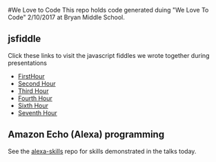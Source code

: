 #We Love to Code
This repo holds code generated duing "We Love To Code" 2/10/2017 at Bryan Middle School.

## jsfiddle
Click these links to visit the javascript fiddles we wrote together 
during presentations

* [FirstHour](https://jsfiddle.net/jawhitti/L8n2xq0m/1/)
* [Second Hour](https://jsfiddle.net/jawhitti/gnymLkuy/)
* [Third Hour](https://jsfiddle.net/jawhitti/sdw3cy4b/3/)
* [Fourth Hour](https://jsfiddle.net/jawhitti/9xjweuja/)
* [Sixth Hour](https://jsfiddle.net/jawhitti/fjp3e1Le)
* [Seventh Hour](https://jsfiddle.net/jawhitti/1ego8udd/)

## Amazon Echo (Alexa) programming
See the [alexa-skills](https://github.com/jawhitti/alexa-skills) repo for skills demonstrated in the talks today.

